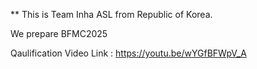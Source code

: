 ** This is Team Inha ASL from Republic of Korea.

We prepare BFMC2025 

Qaulification Video Link : <https://youtu.be/wYGfBFWpV_A>


